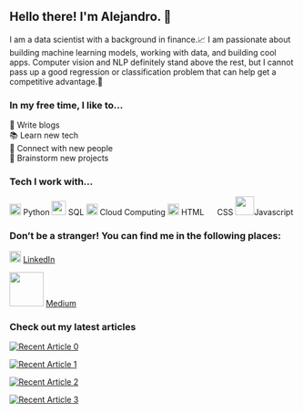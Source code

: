 ## Hello there! I'm Alejandro. 👋

I am a data scientist with a background in finance.📈 I am passionate about building machine learning models, working with data, and building cool apps. Computer vision and NLP definitely stand above the rest, but I cannot pass up a good regression or classification problem that can help get a competitive advantage.🤖

### **In my free time, I like to...** 
📝 Write blogs  
📚 Learn new tech  
👥 Connect with new people  
💭 Brainstorm new projects  

### **Tech I work with...**
<img src="https://upload.wikimedia.org/wikipedia/commons/c/c3/Python-logo-notext.svg" width=20 data-canonical-src="https://www.python.org"> Python 
<img src="https://banner2.cleanpng.com/20180526/oqt/kisspng-microsoft-sql-server-mysql-database-logo-5b098c6ebad6d7.7316225815273524307653.jpg" width=25 href="https://en.wikipedia.org/wiki/SQL"> SQL 
<img src="https://toppng.com/uploads/preview/cloud-logo-11551052586sww2wdgfof.png" width=20 href="https://en.wikipedia.org/wiki/Cloud_computing"> Cloud Computing
<img src="https://upload.wikimedia.org/wikipedia/commons/6/61/HTML5_logo_and_wordmark.svg" width=20 href="https://en.wikipedia.org/wiki/HTML"> HTML 
<img src="https://upload.wikimedia.org/wikipedia/commons/d/d5/CSS3_logo_and_wordmark.svg" width=15 href="https://en.wikipedia.org/wiki/CSS"> CSS
<img src="https://1000logos.net/wp-content/uploads/2020/09/JavaScript-Logo.png" width=33 href="https://www.javascript.com">Javascript 


### **Don’t be a stranger! You can find me in the following places:**  

<img src="https://content.linkedin.com/content/dam/me/business/en-us/amp/brand-site/v2/bg/LI-Bug.svg.original.svg" width=20 data-canonical-src="https://www.linkedin.com/in/alejandrocolocho/"> [LinkedIn](https://www.linkedin.com/in/alejandrocolocho/)  

<img src="https://miro.medium.com/max/1000/1*Ra88BZ-CSTovFS2ZSURBgg.png" width=60 href="https://alejandro-colocho.medium.com"> [Medium](https://alejandro-colocho.medium.com)

### **Check out my latest articles**
<a target="_blank" href="https://github-readme-medium-recent-article.vercel.app/medium/@alejandro-colocho/0"><img src="https://github-readme-medium-recent-article.vercel.app/medium/@alejandro-colocho/0" alt="Recent Article 0"> 

<a target="_blank" href="https://github-readme-medium-recent-article.vercel.app/medium/@alejandro-colocho/1"><img src="https://github-readme-medium-recent-article.vercel.app/medium/@alejandro-colocho/1" alt="Recent Article 1"> 

<a target="_blank" href="https://github-readme-medium-recent-article.vercel.app/medium/@alejandro-colocho/2"><img src="https://github-readme-medium-recent-article.vercel.app/medium/@alejandro-colocho/2" alt="Recent Article 2"> 

<a target="_blank" href="https://github-readme-medium-recent-article.vercel.app/medium/@alejandro-colocho/3"><img src="https://github-readme-medium-recent-article.vercel.app/medium/@alejandro-colocho/3" alt="Recent Article 3"> 
